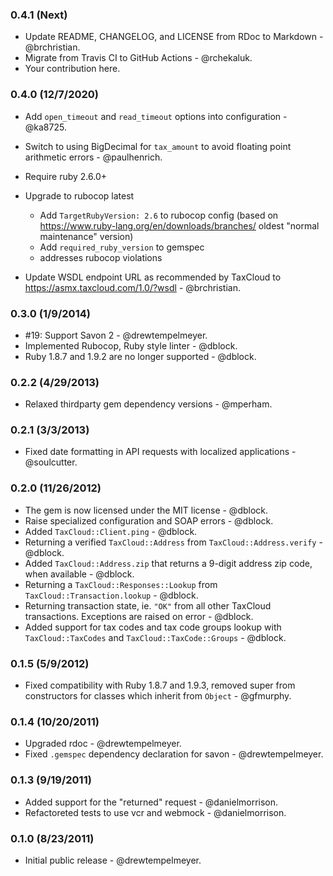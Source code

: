 ### 0.4.1 (Next)

*   Update README, CHANGELOG, and LICENSE from RDoc to Markdown -
    @brchristian.
*   Migrate from Travis CI to GitHub Actions -
    @rchekaluk.
*   Your contribution here.


### 0.4.0 (12/7/2020)

*   Add `open_timeout` and `read_timeout` options into configuration -
    @ka8725.
*   Switch to using BigDecimal for `tax_amount` to avoid floating point
    arithmetic errors - @paulhenrich.
*   Require ruby 2.6.0+
*   Upgrade to rubocop latest
    *   Add `TargetRubyVersion: 2.6` to rubocop config (based on
        https://www.ruby-lang.org/en/downloads/branches/ oldest "normal
        maintenance" version)
    *   Add `required_ruby_version` to gemspec
    *   addresses rubocop violations

*   Update WSDL endpoint URL as recommended by TaxCloud to
    https://asmx.taxcloud.com/1.0/?wsdl - @brchristian.


### 0.3.0 (1/9/2014)

*   #19: Support Savon 2 - @drewtempelmeyer.
*   Implemented Rubocop, Ruby style linter - @dblock.
*   Ruby 1.8.7 and 1.9.2 are no longer supported - @dblock.


### 0.2.2 (4/29/2013)

*   Relaxed thirdparty gem dependency versions - @mperham.


### 0.2.1 (3/3/2013)

*   Fixed date formatting in API requests with localized applications -
    @soulcutter.


### 0.2.0 (11/26/2012)

*   The gem is now licensed under the MIT license - @dblock.
*   Raise specialized configuration and SOAP errors - @dblock.
*   Added `TaxCloud::Client.ping` - @dblock.
*   Returning a verified `TaxCloud::Address` from `TaxCloud::Address.verify` -
    @dblock.
*   Added `TaxCloud::Address.zip` that returns a 9-digit address zip code,
    when available - @dblock.
*   Returning a `TaxCloud::Responses::Lookup` from
    `TaxCloud::Transaction.lookup` - @dblock.
*   Returning transaction state, ie. `"OK"` from all other TaxCloud
    transactions. Exceptions are raised on error - @dblock.
*   Added support for tax codes and tax code groups lookup with
    `TaxCloud::TaxCodes` and `TaxCloud::TaxCode::Groups` - @dblock.


### 0.1.5 (5/9/2012)

*   Fixed compatibility with Ruby 1.8.7 and 1.9.3, removed super from
    constructors for classes which inherit from `Object` - @gfmurphy.


### 0.1.4 (10/20/2011)

*   Upgraded rdoc - @drewtempelmeyer.
*   Fixed `.gemspec` dependency declaration for savon - @drewtempelmeyer.


### 0.1.3 (9/19/2011)

*   Added support for the "returned" request - @danielmorrison.
*   Refactoreted tests to use vcr and webmock - @danielmorrison.


### 0.1.0 (8/23/2011)

*   Initial public release - @drewtempelmeyer.

